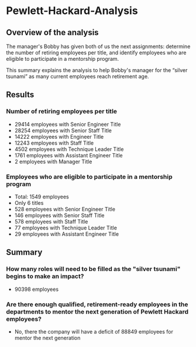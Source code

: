 # Pewlett-Hackard-Analysis
## Overview of the analysis
The manager's Bobby has given both of us the next assignments: determine the number of retiring employees per title, and identify employees who are eligible to participate in a mentorship program.

This summary explains the analysis to help Bobby's manager for the “silver tsunami” as many current employees reach retirement age.

## Results
### Number of retiring employees per title
- 29414 employees with Senior Engineer Title 
- 28254 employees with Senior Staff Title
- 14222 employees with Engineer Title
- 12243 employees with Staff Title
- 4502 employees with Technique Leader Title
- 1761 employees with Assistant Engineer Title
- 2 employees with Manager Title 

### Employees who are eligible to participate in a mentorship program
- Total: 1549 employees 
- Only 6 titles
- 528 employees with Senior Engineer Title 
- 146 employees with Senior Staff Title
- 578 employees with Staff Title
- 77 employees with Technique Leader Title
- 29 employees with Assistant Engineer Title

## Summary
### How many roles will need to be filled as the "silver tsunami" begins to make an impact?
- 90398 employees

### Are there enough qualified, retirement-ready employees in the departments to mentor the next generation of Pewlett Hackard employees?
- No, there the company will have a deficit of 88849 employees for mentor the next generation
